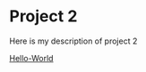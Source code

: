 # Project 2

Here is my description of project 2

[Hello-World](https://github.com/baileemulder/hello-world.git)
